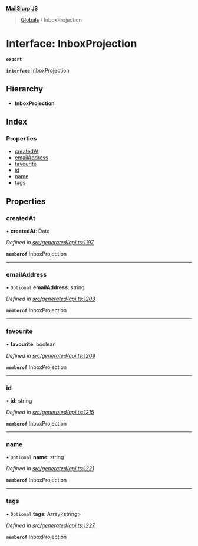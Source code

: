 **[MailSlurp JS](../README.md)**

> [Globals](../README.md) / InboxProjection

# Interface: InboxProjection

**`export`** 

**`interface`** InboxProjection

## Hierarchy

* **InboxProjection**

## Index

### Properties

* [createdAt](inboxprojection.md#createdat)
* [emailAddress](inboxprojection.md#emailaddress)
* [favourite](inboxprojection.md#favourite)
* [id](inboxprojection.md#id)
* [name](inboxprojection.md#name)
* [tags](inboxprojection.md#tags)

## Properties

### createdAt

•  **createdAt**: Date

*Defined in [src/generated/api.ts:1197](https://github.com/mailslurp/mailslurp-client/blob/f5ab9d3/src/generated/api.ts#L1197)*

**`memberof`** InboxProjection

___

### emailAddress

• `Optional` **emailAddress**: string

*Defined in [src/generated/api.ts:1203](https://github.com/mailslurp/mailslurp-client/blob/f5ab9d3/src/generated/api.ts#L1203)*

**`memberof`** InboxProjection

___

### favourite

•  **favourite**: boolean

*Defined in [src/generated/api.ts:1209](https://github.com/mailslurp/mailslurp-client/blob/f5ab9d3/src/generated/api.ts#L1209)*

**`memberof`** InboxProjection

___

### id

•  **id**: string

*Defined in [src/generated/api.ts:1215](https://github.com/mailslurp/mailslurp-client/blob/f5ab9d3/src/generated/api.ts#L1215)*

**`memberof`** InboxProjection

___

### name

• `Optional` **name**: string

*Defined in [src/generated/api.ts:1221](https://github.com/mailslurp/mailslurp-client/blob/f5ab9d3/src/generated/api.ts#L1221)*

**`memberof`** InboxProjection

___

### tags

• `Optional` **tags**: Array\<string>

*Defined in [src/generated/api.ts:1227](https://github.com/mailslurp/mailslurp-client/blob/f5ab9d3/src/generated/api.ts#L1227)*

**`memberof`** InboxProjection
